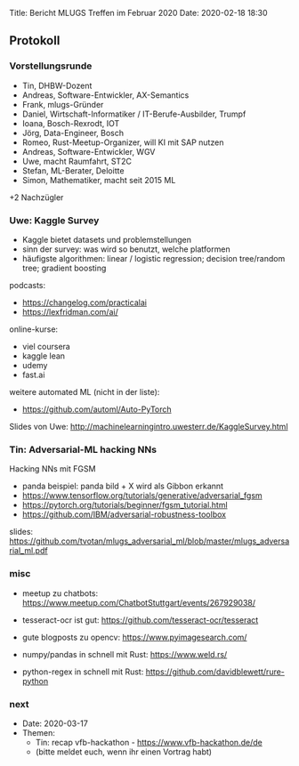 Title: Bericht MLUGS Treffen im Februar 2020
Date: 2020-02-18 18:30

## Protokoll

### Vorstellungsrunde

- Tin, DHBW-Dozent
- Andreas, Software-Entwickler, AX-Semantics
- Frank, mlugs-Gründer
- Daniel, Wirtschaft-Informatiker / IT-Berufe-Ausbilder, Trumpf
- Ioana, Bosch-Rexrodt, IOT
- Jörg, Data-Engineer, Bosch
- Romeo, Rust-Meetup-Organizer, will KI mit SAP nutzen
- Andreas, Software-Entwickler, WGV
- Uwe, macht Raumfahrt, ST2C
- Stefan, ML-Berater, Deloitte
- Simon, Mathematiker, macht seit 2015 ML

+2 Nachzügler

### Uwe: Kaggle Survey

- Kaggle bietet datasets und problemstellungen
- sinn der survey: was wird so benutzt, welche platformen
- häufigste algorithmen: linear / logistic regression; decision tree/random tree; gradient boosting

podcasts:

- <https://changelog.com/practicalai>
- <https://lexfridman.com/ai/>

online-kurse:

- viel coursera
- kaggle lean
- udemy
- fast.ai

weitere automated ML (nicht in der liste):

- <https://github.com/automl/Auto-PyTorch>

Slides von Uwe: <http://machinelearningintro.uwesterr.de/KaggleSurvey.html>


### Tin: Adversarial-ML hacking NNs

Hacking NNs mit FGSM

- panda beispiel: panda bild + X wird als Gibbon erkannt
- <https://www.tensorflow.org/tutorials/generative/adversarial_fgsm>
- <https://pytorch.org/tutorials/beginner/fgsm_tutorial.html>
- <https://github.com/IBM/adversarial-robustness-toolbox>

slides: <https://github.com/tvotan/mlugs_adversarial_ml/blob/master/mlugs_adversarial_ml.pdf>

### misc

- meetup zu chatbots: <https://www.meetup.com/ChatbotStuttgart/events/267929038/>

- tesseract-ocr ist gut: <https://github.com/tesseract-ocr/tesseract>
- gute blogposts zu opencv: <https://www.pyimagesearch.com/>

- numpy/pandas in schnell mit Rust: <https://www.weld.rs/>
- python-regex in schnell mit Rust: <https://github.com/davidblewett/rure-python>

### next

- Date: 2020-03-17
- Themen:
   - Tin: recap vfb-hackathon - <https://www.vfb-hackathon.de/de>
   - (bitte meldet euch, wenn ihr einen Vortrag habt)
